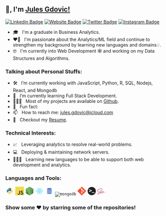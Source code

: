 ## 👋, I'm [Jules Gdovic!](https://github.com/CodingWithJules/)

[![Linkedin Badge](https://img.shields.io/badge/-LinkedIn-0e76a8?style=flat-square&logo=Linkedin&logoColor=white)](https://linkedin.com/in/)
[![Website Badge](https://img.shields.io/badge/Website-3b5998?style=flat-square&logo=google-chrome&logoColor=white)](.github.io/)
[![Twitter Badge](https://img.shields.io/badge/-Twitter-00acee?style=flat-square&logo=Twitter&logoColor=white)](https://twitter.com/)
[![Instagram Badge](https://img.shields.io/badge/-Instagram-e4405f?style=flat-square&logo=Instagram&logoColor=white)](https://instagram.com//)

- 🎓 &nbsp; I'm a graduate in Business Analytics.
- ❤️‍🔥 &nbsp; I'm passionate about the Analytics/ML field and continue to strengthen my background by learning new languages and domains💡. 
- 🤓 &nbsp; I'm currently into Web Development 🕸️ and working on my Data Structures and Algorithms. 

### Talking about Personal Stuffs:

- 🛠 &nbsp; I’m currently working with JavaScript, Python, R, SQL, Nodejs, React, and Mongodb 
- 🚀 &nbsp; I’m currently learning Full Stack Development.
- 👨🏻‍💻 &nbsp; Most of my projects are available on [Github](https://github.com/CodingWithJules).
- 👾 &nbsp; Fun fact: 
- 📫 &nbsp; How to reach me: jules.gdovic@icloud.com
- 📝 &nbsp; Checkout my [Resume](https://).

### Technical Interests:

- 📈 &nbsp; Leveraging analytics to resolve real-world problems.
- 💻 &nbsp; Deploying & maintaining network servers. 
- 👨🏻‍💻 &nbsp; Learning new languages to be able to support both web development and analytics.

### Languages and Tools:

<code><img height="27" src="https://raw.githubusercontent.com/github/explore/80688e429a7d4ef2fca1e82350fe8e3517d3494d/topics/python/python.png" alt="python"></code>
<code><img height="27" src="https://raw.githubusercontent.com/github/explore/80688e429a7d4ef2fca1e82350fe8e3517d3494d/topics/javascript/javascript.png" alt="javascript"></code>
<code><img height="27" src="https://raw.githubusercontent.com/github/explore/80688e429a7d4ef2fca1e82350fe8e3517d3494d/topics/nodejs/nodejs.png" alt="nodejs"></code>
<code><img height="27" src="https://raw.githubusercontent.com/github/explore/80688e429a7d4ef2fca1e82350fe8e3517d3494d/topics/react/react.png" alt="react"></code>
<code><img height="27" src="https://raw.githubusercontent.com/github/explore/80688e429a7d4ef2fca1e82350fe8e3517d3494d/topics/sql/sql.png" alt="sql"></code>
<code><img height="27" src="https://encrypted-tbn0.gstatic.com/images?q=tbn%3AANd9GcSTTzPAw-55ssm1Im594xYZ9eRQu2JylrkYLg&usqp=CAU" alt="mongodb"></code>
<code><img height="27" src="https://raw.githubusercontent.com/devicons/devicon/master/icons/git/git-original.svg" alt="git"></code>
<code><img height="27" src="https://raw.githubusercontent.com/github/explore/80688e429a7d4ef2fca1e82350fe8e3517d3494d/topics/terminal/terminal.png" alt="terminal"></code>
<code><img height="25" src="https://raw.githubusercontent.com/github/explore/80688e429a7d4ef2fca1e82350fe8e3517d3494d/topics/sass/sass.png" alt="sass"></code>

### Show some ❤️ by starring some of the repositories!

